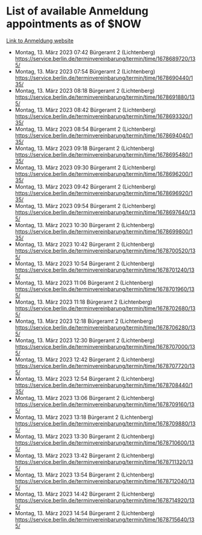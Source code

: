 # List of available Anmeldung appointments as of $NOW
[Link to Anmeldung website](https://service.berlin.de/terminvereinbarung/termin/tag.php?termin=1&anliegen[]=120686&dienstleisterlist=122210,122217,327316,122219,327312,122227,327314,122231,327346,122243,327348,122254,122252,329742,122260,329745,122262,329748,122271,327278,122273,327274,122277,327276,330436,122280,327294,122282,327290,122284,327292,122291,327270,122285,327266,122286,327264,122296,327268,150230,329760,122297,327286,122294,327284,122312,329763,122314,329775,122304,327330,122311,327334,122309,327332,317869,122281,327352,122279,329772,122283,122276,327324,122274,327326,122267,329766,122246,327318,122251,327320,122257,327322,122208,327298,122226,327300&herkunft=http%3A%2F%2Fservice.berlin.de%2Fdienstleistung%2F120686%2F)
- Montag, 13. März 2023 07:42 Bürgeramt 2 (Lichtenberg) https://service.berlin.de/terminvereinbarung/termin/time/1678689720/135/
- Montag, 13. März 2023 07:54 Bürgeramt 2 (Lichtenberg) https://service.berlin.de/terminvereinbarung/termin/time/1678690440/135/
- Montag, 13. März 2023 08:18 Bürgeramt 2 (Lichtenberg) https://service.berlin.de/terminvereinbarung/termin/time/1678691880/135/
- Montag, 13. März 2023 08:42 Bürgeramt 2 (Lichtenberg) https://service.berlin.de/terminvereinbarung/termin/time/1678693320/135/
- Montag, 13. März 2023 08:54 Bürgeramt 2 (Lichtenberg) https://service.berlin.de/terminvereinbarung/termin/time/1678694040/135/
- Montag, 13. März 2023 09:18 Bürgeramt 2 (Lichtenberg) https://service.berlin.de/terminvereinbarung/termin/time/1678695480/135/
- Montag, 13. März 2023 09:30 Bürgeramt 2 (Lichtenberg) https://service.berlin.de/terminvereinbarung/termin/time/1678696200/135/
- Montag, 13. März 2023 09:42 Bürgeramt 2 (Lichtenberg) https://service.berlin.de/terminvereinbarung/termin/time/1678696920/135/
- Montag, 13. März 2023 09:54 Bürgeramt 2 (Lichtenberg) https://service.berlin.de/terminvereinbarung/termin/time/1678697640/135/
- Montag, 13. März 2023 10:30 Bürgeramt 2 (Lichtenberg) https://service.berlin.de/terminvereinbarung/termin/time/1678699800/135/
- Montag, 13. März 2023 10:42 Bürgeramt 2 (Lichtenberg) https://service.berlin.de/terminvereinbarung/termin/time/1678700520/135/
- Montag, 13. März 2023 10:54 Bürgeramt 2 (Lichtenberg) https://service.berlin.de/terminvereinbarung/termin/time/1678701240/135/
- Montag, 13. März 2023 11:06 Bürgeramt 2 (Lichtenberg) https://service.berlin.de/terminvereinbarung/termin/time/1678701960/135/
- Montag, 13. März 2023 11:18 Bürgeramt 2 (Lichtenberg) https://service.berlin.de/terminvereinbarung/termin/time/1678702680/135/
- Montag, 13. März 2023 12:18 Bürgeramt 2 (Lichtenberg) https://service.berlin.de/terminvereinbarung/termin/time/1678706280/135/
- Montag, 13. März 2023 12:30 Bürgeramt 2 (Lichtenberg) https://service.berlin.de/terminvereinbarung/termin/time/1678707000/135/
- Montag, 13. März 2023 12:42 Bürgeramt 2 (Lichtenberg) https://service.berlin.de/terminvereinbarung/termin/time/1678707720/135/
- Montag, 13. März 2023 12:54 Bürgeramt 2 (Lichtenberg) https://service.berlin.de/terminvereinbarung/termin/time/1678708440/135/
- Montag, 13. März 2023 13:06 Bürgeramt 2 (Lichtenberg) https://service.berlin.de/terminvereinbarung/termin/time/1678709160/135/
- Montag, 13. März 2023 13:18 Bürgeramt 2 (Lichtenberg) https://service.berlin.de/terminvereinbarung/termin/time/1678709880/135/
- Montag, 13. März 2023 13:30 Bürgeramt 2 (Lichtenberg) https://service.berlin.de/terminvereinbarung/termin/time/1678710600/135/
- Montag, 13. März 2023 13:42 Bürgeramt 2 (Lichtenberg) https://service.berlin.de/terminvereinbarung/termin/time/1678711320/135/
- Montag, 13. März 2023 13:54 Bürgeramt 2 (Lichtenberg) https://service.berlin.de/terminvereinbarung/termin/time/1678712040/135/
- Montag, 13. März 2023 14:42 Bürgeramt 2 (Lichtenberg) https://service.berlin.de/terminvereinbarung/termin/time/1678714920/135/
- Montag, 13. März 2023 14:54 Bürgeramt 2 (Lichtenberg) https://service.berlin.de/terminvereinbarung/termin/time/1678715640/135/
